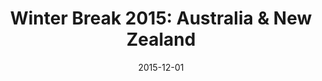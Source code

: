 ---
layout: photo-post
title: "Winter Break 2015: Australia & New Zealand"
date:   2015-12-01
category: photo
folder: winter-2015
caption:
  1: <h1> Take off! </h1> The journey begins with a grueling 20 hour flight from Detroit to Brisbane

  2: On the flight, a picture of a plane flying close by. It's now one of my favorite pictures taken.

  3: Looking down, a shot of the snow covered plains somewhere over the Rockies

  6: Always looking too serious ...

  8: The Twelve Apostles

  9: A helicopter on its way to fight the forest fires

  10: I only brought a 35mm lens, so I played around with stitching a couple shots together in post.

  12: Inside the lighthouse at Cape Otway

  17: At the Melbourne Zoo

  20: Astrophotography at Mount Cook

  21: Mount Cook from afar (the water was actually that blue!)

description: A collection of photos from my winter 2015 vacation to Australia (Melbourne, Brisbane) and New Zealand (Christchurch)
---